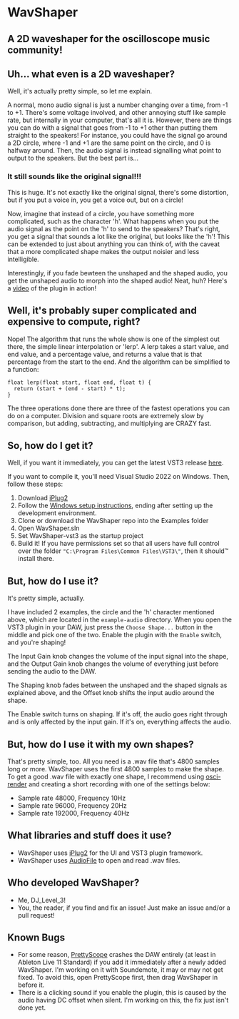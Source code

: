# WavShaper
A 2D waveshaper for the oscilloscope music community!
--------

## Uh... what even is a 2D waveshaper?

Well, it's actually pretty simple, so let me explain.

A normal, mono audio signal is just a number changing over a time, from -1 to +1. There's some voltage involved, and other annoying stuff like sample rate, but internally in your computer, that's all it is. However, there are things you can do with a signal that goes from -1 to +1 other than putting them straight to the speakers! For instance, you could have the signal go around a 2D circle, where -1 and +1 are the same point on the circle, and 0 is halfway around. Then, the audio signal is instead signalling what point to output to the speakers. But the best part is...

### It still sounds like the original signal!!!

This is huge. It's not exactly like the original signal, there's some distortion, but if you put a voice in, you get a voice out, but on a circle!

Now, imagine that instead of a circle, you have something more complicated, such as the character 'h'. What happens when you put the audio signal as the point on the 'h' to send to the speakers? That's right, you get a signal that sounds a lot like the original, but looks like the 'h'! This can be extended to just about anything you can think of, with the caveat that a more complicated shape makes the output noisier and less intelligible.

Interestingly, if you fade bewteen the unshaped and the shaped audio, you get the unshaped audio to morph into the shaped audio! Neat, huh? Here's a [video](https://www.youtube.com/watch?v=EuD2Tdh7Ri0) of the plugin in action!

## Well, it's probably super complicated and expensive to compute, right?

Nope! The algorithm that runs the whole show is one of the simplest out there, the simple linear interpolation or 'lerp'. A lerp takes a start value, and end value, and a percentage value, and returns a value that is that percentage from the start to the end. And the algorithm can be simplified to a function:

```
float lerp(float start, float end, float t) {
  return (start + (end - start) * t);
}
```

The three operations done there are three of the fastest operations you can do on a computer. Division and square roots are extremely slow by comparison, but adding, subtracting, and multiplying are CRAZY fast.

## So, how do I get it?
Well, if you want it immediately, you can get the latest VST3 release [here](https://github.com/DJLevel3/WavShaper/releases/latest).

If you want to compile it, you'll need Visual Studio 2022 on Windows. Then, follow these steps:
1. Download [iPlug2](https://github.com/iPlug2/iPlug2)
2. Follow the [Windows setup instructions](https://github.com/iPlug2/iPlug2/wiki/02_Getting_started_windows), ending after setting up the development environment.
3. Clone or download the WavShaper repo into the Examples folder
4. Open WavShaper.sln
5. Set WavShaper-vst3 as the startup project
6. Build it! If you have permissions set so that all users have full control over the folder `"C:\Program Files\Common Files\VST3\"`, then it should™ install there.

## But, how do I use it?
It's pretty simple, actually.

I have included 2 examples, the circle and the 'h' character mentioned above, which are located in the `example-audio` directory. When you open the VST3 plugin in your DAW, just press the `Choose Shape...` button in the middle and pick one of the two. Enable the plugin with the `Enable` switch, and you're shaping!

The Input Gain knob changes the volume of the input signal into the shape, and the Output Gain knob changes the volume of everything just before sending the audio to the DAW.

The Shaping knob fades between the unshaped and the shaped signals as explained above, and the Offset knob shifts the input audio around the shape.

The Enable switch turns on shaping. If it's off, the audio goes right through and is only affected by the input gain. If it's on, everything affects the audio.

## But, how do I use it with my own shapes?
That's pretty simple, too. All you need is a .wav file that's 4800 samples long or more. WavShaper uses the first 4800 samples to make the shape. To get a good .wav file with exactly one shape, I recommend using [osci-render](https://github.com/jameshball/osci-render) and creating a short recording with one of the settings below:
- Sample rate 48000, Frequency 10Hz
- Sample rate 96000, Frequency 20Hz
- Sample rate 192000, Frequency 40Hz

## What libraries and stuff does it use?

- WavShaper uses [iPlug2](https://github.com/iPlug2/iPlug2) for the UI and VST3 plugin framework.
- WavShaper uses [AudioFile](https://github.com/adamstark/AudioFile) to open and read .wav files.

## Who developed WavShaper?
- Me, DJ_Level_3!
- You, the reader, if you find and fix an issue! Just make an issue and/or a pull request!

## Known Bugs
- For some reason, [PrettyScope](https://www.soundemote.com/plugins/prettyscope) crashes the DAW entirely (at least in Ableton Live 11 Standard) if you add it immediately after a newly added WavShaper. I'm working on it with Soundemote, it may or may not get fixed. To avoid this, open PrettyScope first, then drag WavShaper in before it.
- There is a clicking sound if you enable the plugin, this is caused by the audio having DC offset when silent. I'm working on this, the fix just isn't done yet.
